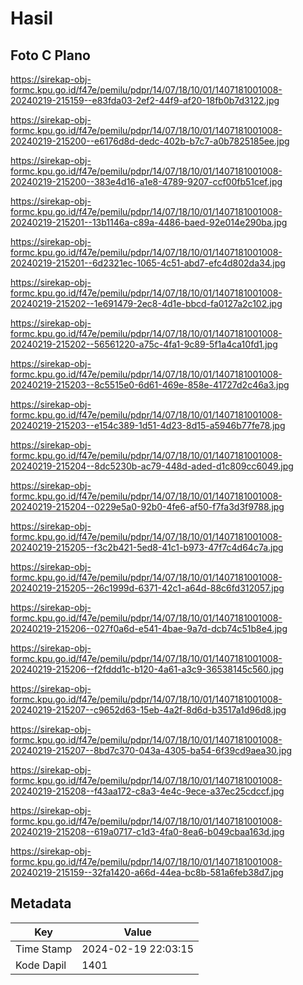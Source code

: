 # Hasil

## Foto C Plano

https://sirekap-obj-formc.kpu.go.id/f47e/pemilu/pdpr/14/07/18/10/01/1407181001008-20240219-215159--e83fda03-2ef2-44f9-af20-18fb0b7d3122.jpg

https://sirekap-obj-formc.kpu.go.id/f47e/pemilu/pdpr/14/07/18/10/01/1407181001008-20240219-215200--e6176d8d-dedc-402b-b7c7-a0b7825185ee.jpg

https://sirekap-obj-formc.kpu.go.id/f47e/pemilu/pdpr/14/07/18/10/01/1407181001008-20240219-215200--383e4d16-a1e8-4789-9207-ccf00fb51cef.jpg

https://sirekap-obj-formc.kpu.go.id/f47e/pemilu/pdpr/14/07/18/10/01/1407181001008-20240219-215201--13b1146a-c89a-4486-baed-92e014e290ba.jpg

https://sirekap-obj-formc.kpu.go.id/f47e/pemilu/pdpr/14/07/18/10/01/1407181001008-20240219-215201--6d2321ec-1065-4c51-abd7-efc4d802da34.jpg

https://sirekap-obj-formc.kpu.go.id/f47e/pemilu/pdpr/14/07/18/10/01/1407181001008-20240219-215202--1e691479-2ec8-4d1e-bbcd-fa0127a2c102.jpg

https://sirekap-obj-formc.kpu.go.id/f47e/pemilu/pdpr/14/07/18/10/01/1407181001008-20240219-215202--56561220-a75c-4fa1-9c89-5f1a4ca10fd1.jpg

https://sirekap-obj-formc.kpu.go.id/f47e/pemilu/pdpr/14/07/18/10/01/1407181001008-20240219-215203--8c5515e0-6d61-469e-858e-41727d2c46a3.jpg

https://sirekap-obj-formc.kpu.go.id/f47e/pemilu/pdpr/14/07/18/10/01/1407181001008-20240219-215203--e154c389-1d51-4d23-8d15-a5946b77fe78.jpg

https://sirekap-obj-formc.kpu.go.id/f47e/pemilu/pdpr/14/07/18/10/01/1407181001008-20240219-215204--8dc5230b-ac79-448d-aded-d1c809cc6049.jpg

https://sirekap-obj-formc.kpu.go.id/f47e/pemilu/pdpr/14/07/18/10/01/1407181001008-20240219-215204--0229e5a0-92b0-4fe6-af50-f7fa3d3f9788.jpg

https://sirekap-obj-formc.kpu.go.id/f47e/pemilu/pdpr/14/07/18/10/01/1407181001008-20240219-215205--f3c2b421-5ed8-41c1-b973-47f7c4d64c7a.jpg

https://sirekap-obj-formc.kpu.go.id/f47e/pemilu/pdpr/14/07/18/10/01/1407181001008-20240219-215205--26c1999d-6371-42c1-a64d-88c6fd312057.jpg

https://sirekap-obj-formc.kpu.go.id/f47e/pemilu/pdpr/14/07/18/10/01/1407181001008-20240219-215206--027f0a6d-e541-4bae-9a7d-dcb74c51b8e4.jpg

https://sirekap-obj-formc.kpu.go.id/f47e/pemilu/pdpr/14/07/18/10/01/1407181001008-20240219-215206--f2fddd1c-b120-4a61-a3c9-36538145c560.jpg

https://sirekap-obj-formc.kpu.go.id/f47e/pemilu/pdpr/14/07/18/10/01/1407181001008-20240219-215207--c9652d63-15eb-4a2f-8d6d-b3517a1d96d8.jpg

https://sirekap-obj-formc.kpu.go.id/f47e/pemilu/pdpr/14/07/18/10/01/1407181001008-20240219-215207--8bd7c370-043a-4305-ba54-6f39cd9aea30.jpg

https://sirekap-obj-formc.kpu.go.id/f47e/pemilu/pdpr/14/07/18/10/01/1407181001008-20240219-215208--f43aa172-c8a3-4e4c-9ece-a37ec25cdccf.jpg

https://sirekap-obj-formc.kpu.go.id/f47e/pemilu/pdpr/14/07/18/10/01/1407181001008-20240219-215208--619a0717-c1d3-4fa0-8ea6-b049cbaa163d.jpg

https://sirekap-obj-formc.kpu.go.id/f47e/pemilu/pdpr/14/07/18/10/01/1407181001008-20240219-215159--32fa1420-a66d-44ea-bc8b-581a6feb38d7.jpg


## Metadata

| Key        | Value               |
| ---------- | ------------------- |
| Time Stamp | 2024-02-19 22:03:15 |
| Kode Dapil | 1401                |



